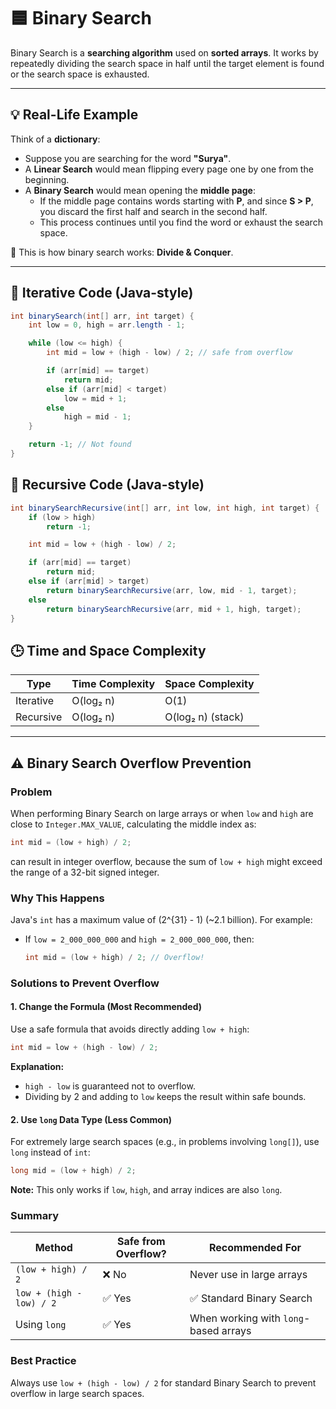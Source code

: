 # 🟦 Binary Search

Binary Search is a **searching algorithm** used on **sorted arrays**. It works by repeatedly dividing the search space in half until the target element is found or the search space is exhausted.

---

## 💡 Real-Life Example

Think of a **dictionary**:

- Suppose you are searching for the word **"Surya"**.
- A **Linear Search** would mean flipping every page one by one from the beginning.
- A **Binary Search** would mean opening the **middle page**:
  - If the middle page contains words starting with **P**, and since **S > P**, you discard the first half and search in the second half.
  - This process continues until you find the word or exhaust the search space.

🔁 This is how binary search works: **Divide & Conquer**.

---

## 🔁 Iterative Code (Java-style)

```java
int binarySearch(int[] arr, int target) {
    int low = 0, high = arr.length - 1;

    while (low <= high) {
        int mid = low + (high - low) / 2; // safe from overflow

        if (arr[mid] == target)
            return mid;
        else if (arr[mid] < target)
            low = mid + 1;
        else
            high = mid - 1;
    }

    return -1; // Not found
}
```

## 🔁 Recursive Code (Java-style)

```java
int binarySearchRecursive(int[] arr, int low, int high, int target) {
    if (low > high)
        return -1;

    int mid = low + (high - low) / 2;

    if (arr[mid] == target)
        return mid;
    else if (arr[mid] > target)
        return binarySearchRecursive(arr, low, mid - 1, target);
    else
        return binarySearchRecursive(arr, mid + 1, high, target);
}
```

## 🕒 Time and Space Complexity

| Type      | Time Complexity | Space Complexity  |
| --------- | --------------- | ----------------- |
| Iterative | O(log₂ n)       | O(1)              |
| Recursive | O(log₂ n)       | O(log₂ n) (stack) |

---

## ⚠️ Binary Search Overflow Prevention

### Problem

When performing Binary Search on large arrays or when `low` and `high` are close to `Integer.MAX_VALUE`, calculating the middle index as:

```java
int mid = (low + high) / 2;
```

can result in integer overflow, because the sum of `low + high` might exceed the range of a 32-bit signed integer.

### Why This Happens

Java's `int` has a maximum value of (2^{31} - 1) (\~2.1 billion). For example:

- If `low = 2_000_000_000` and `high = 2_000_000_000`, then:

  ```java
  int mid = (low + high) / 2; // Overflow!
  ```

### Solutions to Prevent Overflow

#### 1. Change the Formula (Most Recommended)

Use a safe formula that avoids directly adding `low + high`:

```java
int mid = low + (high - low) / 2;
```

**Explanation:**

- `high - low` is guaranteed not to overflow.
- Dividing by 2 and adding to `low` keeps the result within safe bounds.

#### 2. Use `long` Data Type (Less Common)

For extremely large search spaces (e.g., in problems involving `long[]`), use `long` instead of `int`:

```java
long mid = (low + high) / 2;
```

**Note:** This only works if `low`, `high`, and array indices are also `long`.

### Summary

| Method | Safe from Overflow? | Recommended For |
| --- | --- | --- |
| `(low + high) / 2` | ❌ No | Never use in large arrays |
| `low + (high - low) / 2` | ✅ Yes | ✅ Standard Binary Search |
| Using `long` | ✅ Yes | When working with `long`-based arrays |

### Best Practice

Always use `low + (high - low) / 2` for standard Binary Search to prevent overflow in large search spaces.